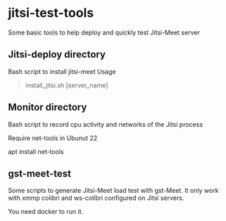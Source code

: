 # jitsi-test-tools
Some basic tools to help deploy and quickly test Jitsi-Meet server 

## Jitsi-deploy directory

Bash script to install jitsi-meet
Usage 
> install_jitsi.sh [server_name]

## Monitor directory

Bash script to record cpu activity and networks of the Jitsi process

Require net-tools in Ubunut 22

apt install net-tools

## gst-meet-test

Some scripts to generate Jitsi-Meet load test with gst-Meet.
It only work with xmmp colibri and ws-colibri configured on Jitsi servers.

You need docker to run it.
